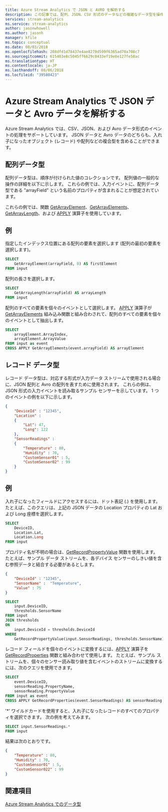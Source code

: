 ```yaml
---
title: Azure Stream Analytics で JSON と AVRO を解析する
description: この記事では、配列、JSON、CSV 形式のデータなどの複雑なデータ型を操作する方法について説明します。
services: stream-analytics
ms.service: stream-analytics
author: jasonwhowell
ms.author: jasonh
manager: kfile
ms.topic: conceptual
ms.date: 08/03/2018
ms.openlocfilehash: 208dfd1d78437e4ae8270d599f6365ad70a708c7
ms.sourcegitcommit: 615403e8c5045ff6629c0433ef19e8e127fe58ac
ms.translationtype: HT
ms.contentlocale: ja-JP
ms.lasthandoff: 08/06/2018
ms.locfileid: "39580423"
---
```

# <a name="parse-json-and-avro-data-in-azure-stream-analytics"></a>Azure Stream Analytics で JSON データと Avro データを解析する

Azure Stream Analytics では、CSV、JSON、および Avro データ形式のイベントの処理をサポートしています。 JSON データと Avro データのどちらも、入れ子になったオブジェクト (レコード) や配列などの複合型を含めることができます。 
  
## <a name="array-data-types"></a>配列データ型  
配列データ型は、順序が付けられた値のコレクションです。 配列値の一般的な操作の詳細を以下に示します。 これらの例では、入力イベントに、配列データ型である "arrayField" という名前のプロパティが含まれることが想定されています。

これらの例では、関数 [GetArrayElement](https://msdn.microsoft.com/azure/stream-analytics/reference/getarrayelement-azure-stream-analytics)、[GetArrayElements](https://msdn.microsoft.com/azure/stream-analytics/reference/getarrayelements-azure-stream-analytics)、[GetArrayLength](https://msdn.microsoft.com/azure/stream-analytics/reference/getarraylength-azure-stream-analytics)、および [APPLY](https://msdn.microsoft.com/azure/stream-analytics/reference/apply-azure-stream-analytics) 演算子を使用しています。

## <a name="examples"></a>例  
 指定したインデックス位置にある配列の要素を選択します (配列の最初の要素を選択します)。  
  
```SQL 
SELECT   
    GetArrayElement(arrayField, 0) AS firstElement  
FROM input  
```  
  
 配列の長さを選択します。  
  
```SQL  
SELECT   
    GetArrayLength(arrayField) AS arrayLength  
FROM input  
```  
  
配列のすべての要素を個々のイベントとして選択します。 [APPLY](https://msdn.microsoft.com/azure/stream-analytics/reference/apply-azure-stream-analytics) 演算子が [GetArrayElements](https://msdn.microsoft.com/azure/stream-analytics/reference/getarrayelements-azure-stream-analytics) 組み込み関数と組み合わされて、配列のすべての要素を個々のイベントとして抽出します。  
  
```SQL  
SELECT   
    arrayElement.ArrayIndex,  
    arrayElement.ArrayValue  
FROM input as event  
CROSS APPLY GetArrayElements(event.arrayField) AS arrayElement  
```  
  
## <a name="record-data-types"></a>レコード データ型  
レコード データ型は、対応する形式が入力データ ストリームで使用される場合に、JSON 配列と Avro の配列を表すために使用されます。 これらの例は、JSON 形式の入力イベントを読み取るサンプル センサーを示しています。 1 つのイベントの例を以下に示します。
  
```json  
{  
    "DeviceId" : "12345",  
    "Location" : 
    {
        "Lat": 47,
        "Long": 122 
    },  
    "SensorReadings" :  
    {  
        "Temperature" : 80,  
        "Humidity" : 70,  
        "CustomSensor01" : 5,  
        "CustomSensor02" : 99  
    }  
}  
```  
  
## <a name="examples"></a>例  
入れ子になったフィールドにアクセスするには、ドット表記 (.) を使用します。 たとえば、このクエリは、上記の JSON データの Location プロパティの Lat および Long 座標を選択します。 
  
```SQL  
SELECT  
    DeviceID,  
    Location.Lat,  
    Location.Long  
FROM input  
```  

プロパティ名が不明の場合は、[GetRecordPropertyValue](https://msdn.microsoft.com/azure/stream-analytics/reference/getrecordpropertyvalue-azure-stream-analytics) 関数を使用します。 たとえば、サンプル データ ストリームを、各デバイス センサーのしきい値を含む参照データと結合する必要があるとします。  

```json  
{  
    "DeviceId" : "12345",  
    "SensorName" :  "Temperature",
    "Value" : 75
}  
```  
  
```SQL  
SELECT  
    input.DeviceID,  
    thresholds.SensorName  
FROM input  
JOIN thresholds  
ON  
    input.DeviceId = thresholds.DeviceId  
WHERE  
    GetRecordPropertyValue(input.SensorReadings, thresholds.SensorName) > thresholds.Value  
```  
  
レコード フィールドを個々のイベントに変換するには、[APPLY](https://msdn.microsoft.com/azure/stream-analytics/reference/apply-azure-stream-analytics) 演算子を [GetRecordProperties](https://msdn.microsoft.com/azure/stream-analytics/reference/getrecordproperties-azure-stream-analytics) 関数と組み合わせて使用します。 たとえば、サンプル ストリームを、個々のセンサー読み取り値を含むイベントのストリームに変換するには、次のクエリを使用できます。  
  
```SQL  
SELECT   
    event.DeviceID,  
    sensorReading.PropertyName,  
    sensorReading.PropertyValue  
FROM input as event  
CROSS APPLY GetRecordProperties(event.SensorReadings) AS sensorReading  
```  

'*' ワイルドカードを使用すると、入れ子になったレコードのすべてのプロパティを選択できます。 次の例を考えてみます。  

```SQL  
SELECT input.SensorReadings.*  
FROM input  
```  

結果は次のとおりです。  

```json  
{  
    "Temperature" : 80,  
    "Humidity" : 70,  
    "CustomSensor01" : 5,  
    "CustomSensor022" : 99  
}  
```  
  
## <a name="see-also"></a>関連項目  
 [Azure Stream Analytics でのデータ型](https://msdn.microsoft.com/azure/stream-analytics/reference/data-types-azure-stream-analytics)  
